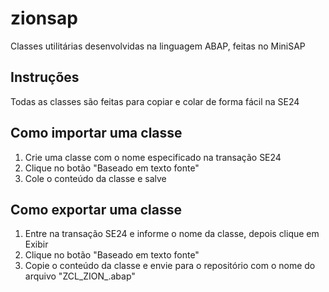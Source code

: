 # zionsap
Classes utilitárias desenvolvidas na linguagem ABAP, feitas no MiniSAP

## Instruções
Todas as classes são feitas para copiar e colar de forma fácil na SE24

## Como importar uma classe

1) Crie uma classe com o nome especificado na transação SE24
2) Clique no botão "Baseado em texto fonte"
3) Cole o conteúdo da classe e salve

## Como exportar uma classe

1) Entre na transação SE24 e informe o nome da classe, depois clique em Exibir
2) Clique no botão "Baseado em texto fonte"
3) Copie o conteúdo da classe e envie para o repositório com o nome do arquivo "ZCL_ZION_<NomeDaClasse>.abap"
